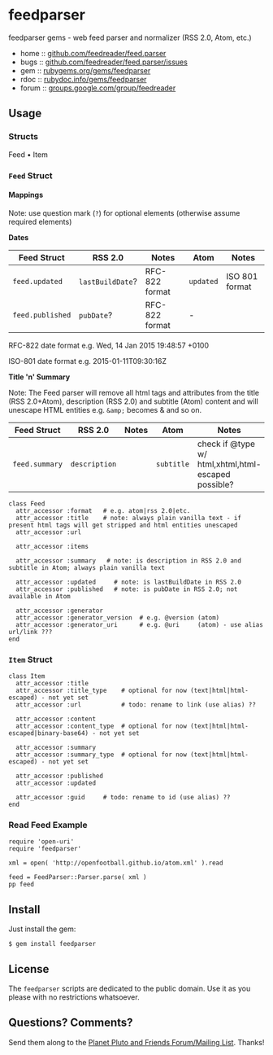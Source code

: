 # feedparser

feedparser gems - web feed parser and normalizer (RSS 2.0, Atom, etc.)

* home  :: [github.com/feedreader/feed.parser](https://github.com/feedreader/feed.parser)
* bugs  :: [github.com/feedreader/feed.parser/issues](https://github.com/feedreader/feed.parser/issues)
* gem   :: [rubygems.org/gems/feedparser](https://rubygems.org/gems/feedparser)
* rdoc  :: [rubydoc.info/gems/feedparser](http://rubydoc.info/gems/feedparser)
* forum :: [groups.google.com/group/feedreader](http://groups.google.com/group/feedreader)


## Usage

### Structs

Feed • Item

### `Feed` Struct

#### Mappings

Note: use question mark (`?`) for optional elements (otherwise assume required elements)

**Dates**

| Feed Struct        | RSS 2.0           | Notes             | Atom       | Notes           |
| ------------------ | ----------------- | ----------------- | ---------- | --------------- |
| `feed.updated`     | `lastBuildDate`?    | RFC-822 format    | `updated`    | ISO 801 format  |
| `feed.published`   | `pubDate`?          | RFC-822 format    |  -         |                 |

RFC-822 date format e.g. Wed, 14 Jan 2015 19:48:57 +0100

ISO-801 date format e.g. 2015-01-11T09:30:16Z

**Title 'n' Summary**

Note: The Feed parser will remove all html tags and attributes from the title (RSS 2.0+Atom), 
description (RSS 2.0) and subtitle (Atom) content and will unescape HTML entities e.g. `&amp;` becomes & and so on.

| Feed Struct        | RSS 2.0           | Notes             | Atom         | Notes           |
| ------------------ | ----------------- | ----------------- | ------------ | --------------- |
| `feed.summary`     | `description`     |                   | `subtitle`   | check if @type w/ html,xhtml,html-escaped possible?  |


~~~
class Feed
  attr_accessor :format   # e.g. atom|rss 2.0|etc.
  attr_accessor :title    # note: always plain vanilla text - if present html tags will get stripped and html entities unescaped
  attr_accessor :url

  attr_accessor :items

  attr_accessor :summary   # note: is description in RSS 2.0 and subtitle in Atom; always plain vanilla text

  attr_accessor :updated     # note: is lastBuildDate in RSS 2.0
  attr_accessor :published   # note: is pubDate in RSS 2.0; not available in Atom

  attr_accessor :generator
  attr_accessor :generator_version  # e.g. @version (atom)
  attr_accessor :generator_uri      # e.g. @uri     (atom) - use alias url/link ???
end
~~~


### `Item` Struct

~~~
class Item
  attr_accessor :title
  attr_accessor :title_type    # optional for now (text|html|html-escaped) - not yet set
  attr_accessor :url           # todo: rename to link (use alias) ??

  attr_accessor :content
  attr_accessor :content_type  # optional for now (text|html|html-escaped|binary-base64) - not yet set

  attr_accessor :summary
  attr_accessor :summary_type  # optional for now (text|html|html-escaped) - not yet set

  attr_accessor :published
  attr_accessor :updated

  attr_accessor :guid     # todo: rename to id (use alias) ??
end
~~~


### Read Feed Example

~~~
require 'open-uri'
require 'feedparser'

xml = open( 'http://openfootball.github.io/atom.xml' ).read

feed = FeedParser::Parser.parse( xml )
pp feed
~~~


## Install

Just install the gem:

    $ gem install feedparser


## License

The `feedparser` scripts are dedicated to the public domain.
Use it as you please with no restrictions whatsoever.


## Questions? Comments?

Send them along to the [Planet Pluto and Friends Forum/Mailing List](http://groups.google.com/group/feedreader).
Thanks!
